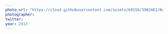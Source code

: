 ```yaml
---
photo_url: "https://cloud.githubusercontent.com/assets/69156/3982462/0ec8bd86-2877-11e4-87ba-c177b9794c5e.JPG"
photographer:
twitter:
year: 2013
---
```

